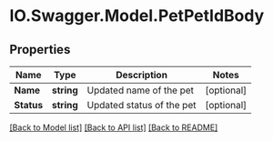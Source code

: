 # IO.Swagger.Model.PetPetIdBody
## Properties

Name | Type | Description | Notes
------------ | ------------- | ------------- | -------------
**Name** | **string** | Updated name of the pet | [optional] 
**Status** | **string** | Updated status of the pet | [optional] 

[[Back to Model list]](../README.md#documentation-for-models) [[Back to API list]](../README.md#documentation-for-api-endpoints) [[Back to README]](../README.md)

